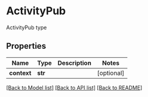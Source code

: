 # ActivityPub

ActivityPub type

## Properties
Name | Type | Description | Notes
------------ | ------------- | ------------- | -------------
**context** | **str** |  | [optional] 

[[Back to Model list]](../README.md#documentation-for-models) [[Back to API list]](../README.md#documentation-for-api-endpoints) [[Back to README]](../README.md)


